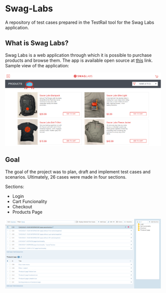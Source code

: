 # Swag-Labs

A repository of test cases prepared in the TestRail tool for the Swag Labs application.

## What is Swag Labs?

Swag Labs is a web application through which it is possible to purchase products and browse them. The app is available open source at [this](https://www.saucedemo.com/inventory.html) link. Sample view of the application:

<img title="Swag labs homepage" alt="Swag Labs Homepage" src="https://github.com/Nhiiron/Swag-Labs/blob/main/swaglabs02.PNG">


## Goal

The goal of the project was to plan, draft and implement test cases and scenarios. Ultimately, 26 cases were made in four sections.

Sections:
- Login 
- Cart Funcionality
- Checkout 
- Products Page

<img title="Swag labs homepage" alt="Swag Labs Homepage" src="https://github.com/Nhiiron/Swag-Labs/blob/main/swaglabs01.PNG">
